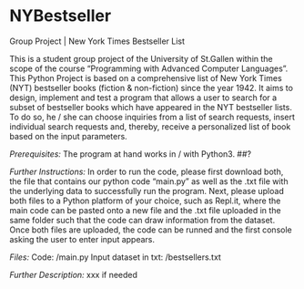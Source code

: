 # NYBestseller
Group Project | New York Times Bestseller List

This is a student group project of the University of St.Gallen within the scope of the course “Programming with Advanced Computer Languages”. This Python Project is based on a comprehensive list of New York Times (NYT) bestseller books (fiction & non-fiction) since the year 1942. It aims to design, implement and test a program that allows a user to search for a subset of bestseller books which have appeared in the NYT bestseller lists. To do so, he / she can choose inquiries from a list of search requests, insert individual search requests and, thereby, receive a personalized list of book based on the input parameters.

*Prerequisites:*
The program at hand works in / with Python3. ##?

*Further Instructions:*
In order to run the code, please first download both, the file that contains our python code “main.py” as well as the .txt file with the underlying data to successfully run the program. Next, please upload both files to a Python platform of your choice, such as Repl.it, where the main code can be pasted onto a new file and the .txt file uploaded in the same folder such that the code can draw information from the dataset. Once both files are uploaded, the code can be runned and the first console asking the user to enter input appears.

*Files:*
Code: /main.py
Input dataset in txt: /bestsellers.txt

*Further Description:*
xxx if needed
